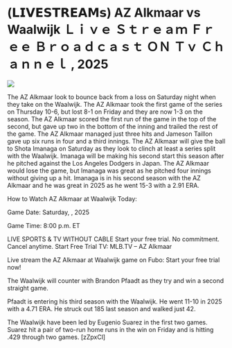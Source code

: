 # (𝗟𝗜𝗩𝗘𝗦𝗧𝗥𝗘𝗔𝗠𝘀) AZ Alkmaar vs Waalwijk Ｌｉｖｅ Ｓｔｒｅａｍ Ｆｒｅｅ Ｂｒｏａｄｃａｓｔ ＯＮ Ｔｖ Ｃｈａｎｎｅｌ , 2025  
  
  
[![](https://i.imgur.com/qSNzIqt.png)](https://movie.rssnews.media/clodftKPb.php)  
  
The AZ Alkmaar look to bounce back from a loss on Saturday night when they take on the Waalwijk. The AZ Alkmaar took the first game of the series on Thursday 10-6, but lost 8-1 on Friday and they are now 1-3 on the season. The AZ Alkmaar scored the first run of the game in the top of the second, but gave up two in the bottom of the inning and trailed the rest of the game. The AZ Alkmaar managed just three hits and Jameson Taillon gave up six runs in four and a third innings. The AZ Alkmaar will give the ball to Shota Imanaga on Saturday as they look to clinch at least a series split with the Waalwijk. Imanaga will be making his second start this season after he pitched against the Los Angeles Dodgers in Japan. The AZ Alkmaar would lose the game, but Imanaga was great as he pitched four innings without giving up a hit. Imanaga is in his second season with the AZ Alkmaar and he was great in 2025 as he went 15-3 with a 2.91 ERA.

How to Watch AZ Alkmaar at Waalwijk Today:

Game Date: Saturday, , 2025

Game Time: 8:00 p.m. ET

LIVE SPORTS & TV WITHOUT CABLE
Start your free trial. No commitment. Cancel anytime.
Start Free Trial
TV: MLB.TV – AZ Alkmaar

Live stream the AZ Alkmaar at Waalwijk game on Fubo: Start your free trial now!

The Waalwijk will counter with Brandon Pfaadt as they try and win a second straight game.

Pfaadt is entering his third season with the Waalwijk. He went 11-10 in 2025 with a 4.71 ERA. He struck out 185 last season and walked just 42.

The Waalwijk have been led by Eugenio Suarez in the first two games. Suarez hit a pair of two-run home runs in the win on Friday and is hitting .429 through two games. [zZpxCl]